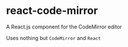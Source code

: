 # react-code-mirror
A React.js component for the CodeMirror editor 

Uses nothing but `CodeMirror` and `React`